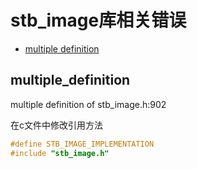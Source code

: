 # stb_image库相关错误

+ [multiple definition](#multiple_definition)

## multiple_definition
multiple definition of stb_image.h:902

在c文件中修改引用方法
~~~ c
#define STB_IMAGE_IMPLEMENTATION
#include "stb_image.h"
~~~